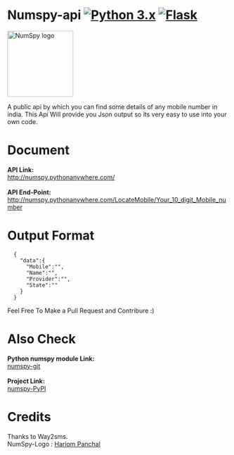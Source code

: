 # Numspy-api  [![Python 3.x](https://img.shields.io/badge/Made%20with-Python3.x-1f425f.svg)](http://www.python.org/download/) [![Flask](https://img.shields.io/badge/Made%20with-Flask-1f425f.svg)](http://flask.pocoo.org/)

<img src="https://github.com/bhattsameer/numspy/blob/master/logo.png" alt="NumSpy logo" width="150px" height="150px"/>

A public api by which you can find some details of any mobile number in india.
This Api Will provide you Json output so its very easy to use into your own code.

# Document

<b>API Link:</b></br>http://numspy.pythonanywhere.com/
</br></br>
<b>API End-Point: </b></br>http://numspy.pythonanywhere.com/LocateMobile/Your_10_digit_Mobile_number

# Output Format

```
  {
    "data":{
      "Mobile":"",
      "Name":"",
      "Provider":"",
      "State":""
    }
  }
```

Feel Free To Make a Pull Request and Contribure :)

# Also Check

<b>Python numspy module Link:</b></br>
<a href="https://bhattsameer.github.io/numspy">numspy-git</a>
</br></br>
<b>Project Link:</b></br>
<a href="http://www.pypi.org/project/numspy">numspy-PyPI</a>

# Credits
Thanks to Way2sms.</br>
NumSpy-Logo : [Hariom Panchal](https://github.com/Hariompanchal)
